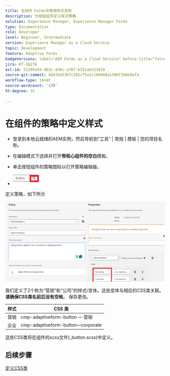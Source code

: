 ```yaml
---
title: 在AEM Forms中使用样式系统
description: 为按钮组件定义样式策略
solution: Experience Manager, Experience Manager Forms
type: Documentation
role: Developer
level: Beginner, Intermediate
version: Experience Manager as a Cloud Service
topic: Development
feature: Adaptive Forms
badgeVersions: label="AEM Forms as a Cloud Service" before-title="false"
jira: KT-16276
exl-id: 52205a93-d03c-430c-a707-b351ab333939
source-git-commit: 48433a5367c281cf5a1c106b08a1306f1b0e8ef4
workflow-type: tm+mt
source-wordcount: '139'
ht-degree: 3%

---
```


# 在组件的策略中定义样式

* 登录到本地云就绪的AEM实例，然后导航到“工具” | 常规 | 模板 | 您的项目名称。

* 在编辑模式下选择并打开&#x200B;**带核心组件的空白**&#x200B;模板。
* 单击按钮组件的策略图标以打开策略编辑器。

* ![按钮策略](assets/button-policy.png)

定义策略，如下所示

![button-policy-details](assets/styling-policy.png)

我们定义了2个称为“营销”和“公司”的样式/变体。这些变体与相应的CSS类关联。**请确保CSS类名前后没有空格**。
保存更改。

| 样式 | CSS 类 |
|-----------|------------------------------------|
| 营销 | cmp-adaptiveform-button — 营销 |
| 企业 | cmp-adaptiveform-button—corporate |

这些CSS类将在组件的scss文件(_button.scss)中定义。

## 后续步骤

[定义CSS类](./create-variations.md)
